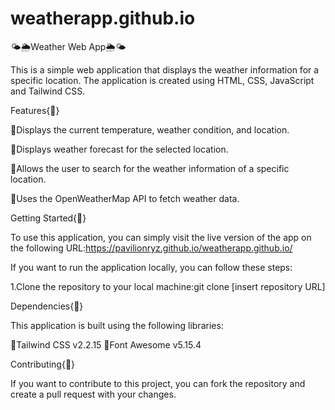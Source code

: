 # weatherapp.github.io

🌤🌦Weather Web App🌦🌤

This is a simple web application that displays the weather information for a specific location. The application is created using HTML, CSS, JavaScript and Tailwind CSS.

Features{📍}

📌Displays the current temperature, weather condition, and location.

📌Displays weather forecast for the selected location.

📌Allows the user to search for the weather information of a specific location.

📌Uses the OpenWeatherMap API to fetch weather data.

Getting Started{📍}

To use this application, you can simply visit the live version of the app on the following URL:https://pavilionryz.github.io/weatherapp.github.io/

If you want to run the application locally, you can follow these steps:

1.Clone the repository to your local machine:git clone [insert repository URL]

Dependencies{📍}

This application is built using the following libraries:

📌Tailwind CSS v2.2.15
📌Font Awesome v5.15.4

Contributing{📍}

If you want to contribute to this project, you can fork the repository and create a pull request with your changes.
